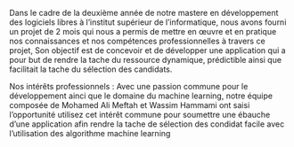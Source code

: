 Dans le cadre de la deuxième année de notre mastere en développement des logiciels libres à l’institut supérieur de l’informatique, nous avons fourni un projet de 2 mois qui nous a permis de mettre en œuvre et en pratique nos connaissances et nos compétences professionnelles à travers ce projet, Son objectif est de concevoir et de développer une application qui a pour but de rendre la tache du ressource dynamique, prédictible ainsi que facilitait la tache du sélection des candidats.

Nos intérêts professionnels : Avec une passion commune pour le développement ainci que le domaine du machine learning, notre équipe composée de Mohamed Ali Meftah et Wassim Hammami ont saisi l’opportunité utilisez cet intérêt commune pour soumettre une ébauche d’une application afin rendre la tache de sélection des condidat facile avec l’utilisation des algorithme machine learning